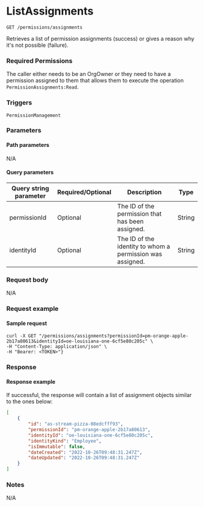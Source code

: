 # ListAssignments

`GET /permissions/assignments`

Retrieves a list of permission assignments (success) or gives a reason why it's not possible (failure).

### Required Permissions <a href="#scopes" id="scopes"></a>

The caller either needs to be an OrgOwner or they need to have a permission assigned to them that allows them to execute the operation `PermissionAssignments:Read`.

### Triggers <a href="#triggers.1" id="triggers.1"></a>

`PermissionManagement`

### Parameters <a href="#parameters.1" id="parameters.1"></a>

#### Path parameters <a href="#path-parameters" id="path-parameters"></a>

N/A

#### Query parameters <a href="#query-parameters" id="query-parameters"></a>

| Query string parameter | Required/Optional | Description                                               | Type   |
| ---------------------- | ----------------- | --------------------------------------------------------- | ------ |
| permissionId           | Optional          | The ID of the permission that has been assigned.          | String |
| identityId             | Optional          | The ID of the identity to whom a permission was assigned. | String |

### Request body <a href="#request-body" id="request-body"></a>

N/A

### Request example <a href="#request-example.1" id="request-example.1"></a>

#### Sample request <a href="#sample-request" id="sample-request"></a>

```shell
curl -X GET "/permissions/assignments?permissionId=pm-orange-apple-2b17a80613&identityId=oe-louisiana-one-6cf5e80c205c" \
-H "Content-Type: application/json" \
-H "Bearer: <TOKEN>"}
```

### Response <a href="#response" id="response"></a>

#### Response example <a href="#response-example" id="response-example"></a>

If successful, the response will contain a list of assignment objects similar to the ones below:

```json
[
    {
        "id": "as-stream-pizza-08edcfff93",
        "permissionId": "pm-orange-apple-2b17a80613",
        "identityId": "oe-louisiana-one-6cf5e80c205c",
        "identityKind": "Employee",
        "isImmutable": false,
        "dateCreated": "2022-10-26T09:48:31.247Z",
        "dateUpdated": "2022-10-26T09:48:31.247Z"
    }
]
```

### Notes <a href="#notes" id="notes"></a>

N/A
